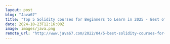 ```yaml
---
layout: post
blog: "Java67"
title: "Top 5 Solidity courses for Beginners to Learn in 2025 - Best of Lot"
date: 2024-10-23T12:16:00Z
image: images/java.png
remote_url: "http://www.java67.com/2022/04/5-best-solidity-courses-for-beginners.html"
---
```

